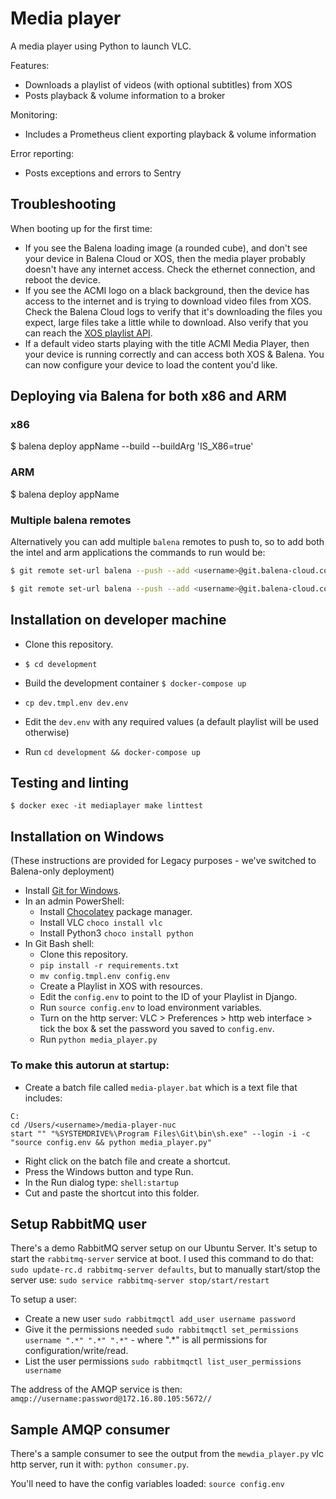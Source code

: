 Media player
============

A media player using Python to launch VLC.

Features:
* Downloads a playlist of videos (with optional subtitles) from XOS
* Posts playback & volume information to a broker

Monitoring:
* Includes a Prometheus client exporting playback & volume information

Error reporting:
* Posts exceptions and errors to Sentry

## Troubleshooting

When booting up for the first time:

* If you see the Balena loading image (a rounded cube), and don't see your device in Balena Cloud or XOS, then the media player probably doesn't have any internet access. Check the ethernet connection, and reboot the device.
* If you see the ACMI logo on a black background, then the device has access to the internet and is trying to download video files from XOS. Check the Balena Cloud logs to verify that it's downloading the files you expect, large files take a little while to download. Also verify that you can reach the [XOS playlist API](https://xos.acmi.net.au/api/playlists/1/).
* If a default video starts playing with the title ACMI Media Player, then your device is running correctly and can access both XOS & Balena. You can now configure your device to load the content you'd like.

## Deploying via Balena for both x86 and ARM

### x86

$ balena deploy appName --build --buildArg 'IS_X86=true'

### ARM

$ balena deploy appName

### Multiple balena remotes

Alternatively you can add multiple `balena` remotes to push to, so to add both the intel and arm applications the commands to run would be:

```bash
$ git remote set-url balena --push --add <username>@git.balena-cloud.com:<username>/<pi balena app name>.git

$ git remote set-url balena --push --add <username>@git.balena-cloud.com:<username>/<x86 balena app name>.git
```

## Installation on developer machine

* Clone this repository.

* `$ cd development`
* Build the development container `$ docker-compose up`
* `cp dev.tmpl.env dev.env`
* Edit the `dev.env` with any required values (a default playlist will be used otherwise)
* Run `cd development && docker-compose up`

## Testing and linting

`$ docker exec -it mediaplayer make linttest`


## Installation on Windows

(These instructions are provided for Legacy purposes - we've switched to Balena-only deployment)

* Install [Git for Windows](https://git-scm.com/download/win).
* In an admin PowerShell:
  * Install [Chocolatey](https://chocolatey.org) package manager.
  * Install VLC `choco install vlc`
  * Install Python3 `choco install python`
* In Git Bash shell:
  * Clone this repository.
  * `pip install -r requirements.txt`
  * `mv config.tmpl.env config.env`
  * Create a Playlist in XOS with resources.
  * Edit the `config.env` to point to the ID of your Playlist in Django.
  * Run `source config.env` to load environment variables.
  * Turn on the http server: VLC > Preferences > http web interface > tick the box & set the password you saved to `config.env`.
  * Run `python media_player.py`

### To make this autorun at startup:

* Create a batch file called `media-player.bat` which is a text file that includes:

```batch
C:
cd /Users/<username>/media-player-nuc
start "" "%SYSTEMDRIVE%\Program Files\Git\bin\sh.exe" --login -i -c "source config.env && python media_player.py"
```

* Right click on the batch file and create a shortcut.
* Press the Windows button and type Run.
* In the Run dialog type: `shell:startup`
* Cut and paste the shortcut into this folder.

## Setup RabbitMQ user

There's a demo RabbitMQ server setup on our Ubuntu Server. It's setup to start the `rabbitmq-server` service at boot. I used this command to do that: `sudo update-rc.d rabbitmq-server defaults`, but to manually start/stop the server use: `sudo service rabbitmq-server stop/start/restart`

To setup a user:

* Create a new user `sudo rabbitmqctl add_user username password`
* Give it the permissions needed `sudo rabbitmqctl set_permissions username ".*" ".*" ".*"` - where ".*" is all permissions for configuration/write/read.
* List the user permissions `sudo rabbitmqctl list_user_permissions username`

The address of the AMQP service is then: `amqp://username:password@172.16.80.105:5672//`

## Sample AMQP consumer

There's a sample consumer to see the output from the `mewdia_player.py` vlc http server, run it with: `python consumer.py`.

You'll need to have the config variables loaded: `source config.env`
